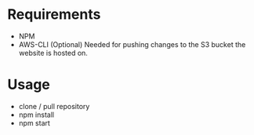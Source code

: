 # Requirements
- NPM
- AWS-CLI (Optional) Needed for pushing changes to the S3 bucket the website is hosted on.

# Usage
- clone / pull repository
- npm install
- npm start
